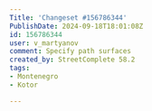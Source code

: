 ```yaml
---
Title: 'Changeset #156786344'
PublishDate: 2024-09-18T18:01:08Z
id: 156786344
user: v_martyanov
comment: Specify path surfaces
created_by: StreetComplete 58.2
tags:
- Montenegro
- Kotor

---
```

